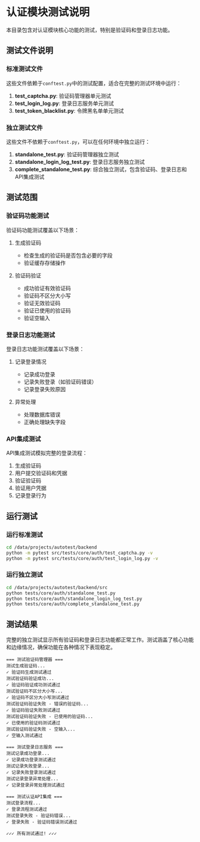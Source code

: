 # 认证模块测试说明

本目录包含对认证模块核心功能的测试，特别是验证码和登录日志功能。

## 测试文件说明

### 标准测试文件

这些文件依赖于`conftest.py`中的测试配置，适合在完整的测试环境中运行：

1. **test_captcha.py**: 验证码管理器单元测试
2. **test_login_log.py**: 登录日志服务单元测试
3. **test_token_blacklist.py**: 令牌黑名单单元测试

### 独立测试文件

这些文件不依赖于`conftest.py`，可以在任何环境中独立运行：

1. **standalone_test.py**: 验证码管理器独立测试
2. **standalone_login_log_test.py**: 登录日志服务独立测试
3. **complete_standalone_test.py**: 综合独立测试，包含验证码、登录日志和API集成测试

## 测试范围

### 验证码功能测试

验证码功能测试覆盖以下场景：

1. 生成验证码
   - 检查生成的验证码是否包含必要的字段
   - 验证缓存存储操作

2. 验证码验证
   - 成功验证有效验证码
   - 验证码不区分大小写
   - 验证无效验证码
   - 验证已使用的验证码
   - 验证空输入

### 登录日志功能测试

登录日志功能测试覆盖以下场景：

1. 记录登录情况
   - 记录成功登录
   - 记录失败登录（如验证码错误）
   - 记录登录失败原因

2. 异常处理
   - 处理数据库错误
   - 正确处理缺失字段

### API集成测试

API集成测试模拟完整的登录流程：

1. 生成验证码
2. 用户提交验证码和凭据
3. 验证验证码
4. 验证用户凭据
5. 记录登录行为

## 运行测试

### 运行标准测试

```bash
cd /data/projects/autotest/backend
python -m pytest src/tests/core/auth/test_captcha.py -v
python -m pytest src/tests/core/auth/test_login_log.py -v
```

### 运行独立测试

```bash
cd /data/projects/autotest/backend/src
python tests/core/auth/standalone_test.py
python tests/core/auth/standalone_login_log_test.py
python tests/core/auth/complete_standalone_test.py
```

## 测试结果

完整的独立测试显示所有验证码和登录日志功能都正常工作。测试涵盖了核心功能和边缘情况，确保功能在各种情况下表现稳定。

```
=== 测试验证码管理器 ===
测试生成验证码...
✓ 验证码生成测试通过
测试验证码验证成功...
✓ 验证码验证成功测试通过
测试验证码不区分大小写...
✓ 验证码不区分大小写测试通过
测试验证码验证失败 - 错误的验证码...
✓ 验证码验证失败测试通过
测试验证码验证失败 - 已使用的验证码...
✓ 已使用的验证码测试通过
测试验证码验证失败 - 空输入...
✓ 空输入测试通过

=== 测试登录日志服务 ===
测试记录成功登录...
✓ 记录成功登录测试通过
测试记录失败登录...
✓ 记录失败登录测试通过
测试记录登录异常处理...
✓ 记录登录异常处理测试通过

=== 测试认证API集成 ===
测试登录流程...
✓ 登录流程测试通过
测试登录失败 - 验证码错误...
✓ 登录失败 - 验证码错误测试通过

✓✓✓ 所有测试通过! ✓✓✓ 
